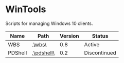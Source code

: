 # WinTools

Scripts for managing Windows 10 clients.

| Name    | Path                     | Version | Status       |
|---------|--------------------------|---------|--------------|
| WBS     | [.\\wbs\\](wbs/)         | 0.8     | Active       |
| PDShell | [.\\pdshell\\](pdshell/) | 0.2     | Discontinued |
